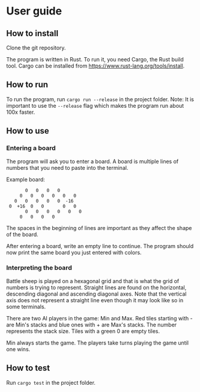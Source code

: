# User guide

## How to install

Clone the git repository.

The program is written in Rust. To run it, you need Cargo, the Rust build tool. Cargo can be installed from https://www.rust-lang.org/tools/install.

## How to run

To run the program, run `cargo run --release` in the project folder. Note: It is important to use the `--release` flag which makes the program run about 100x faster.

## How to use

### Entering a board

The program will ask you to enter a board. A board is multiple lines of numbers that you need to paste into the terminal.

Example board:

```
       0   0   0   0
     0   0   0   0   0   0
   0   0   0   0   0  -16
 0  +16  0   0       0   0
       0   0   0   0   0   0
     0   0   0   0
```

The spaces in the beginning of lines are important as they affect the shape of the board.

After entering a board, write an empty line to continue. The program should now print the same board you just entered with colors.

### Interpreting the board

Battle sheep is played on a hexagonal grid and that is what the grid of numbers is trying to represent. Straight lines are found on the horizontal, descending diagonal and ascending diagonal axes. Note that the vertical axis does not represent a straight line even though it may look like so in some terminals.

There are two AI players in the game: Min and Max. Red tiles starting with - are Min's stacks and blue ones with + are Max's stacks. The number represents the stack size. Tiles with a green 0 are empty tiles.

Min always starts the game. The players take turns playing the game until one wins.

## How to test

Run `cargo test` in the project folder.

